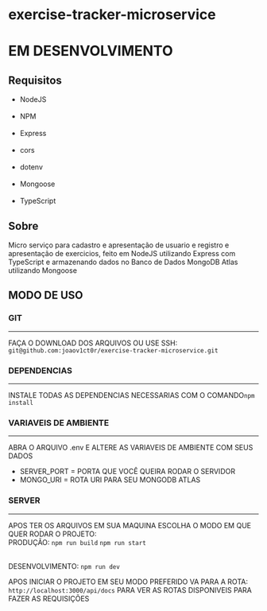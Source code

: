 # exercise-tracker-microservice

<h1>EM DESENVOLVIMENTO</h1>

<h2>Requisitos</h2>

<ul>
  <li>NodeJS</li>
  <br>
  <li>NPM</li>
  <br>
  <li>Express</li>
  <br>
  <li>cors</li>
  <br>
  <li>dotenv</li>
  <br>
  <li>Mongoose</li>
  <br>
  <li>TypeScript</li>
</ul>

<h2>Sobre</h2>

<p>Micro serviço para cadastro e apresentação de usuario e registro e apresentação de exercicios, feito em NodeJS utilizando Express com TypeScript e armazenando dados no Banco de Dados MongoDB Atlas utilizando Mongoose</p>

<h2>MODO DE USO</h2>

<h3>GIT</h3>
<hr>

<p>FAÇA O DOWNLOAD DOS ARQUIVOS OU USE SSH:<br><code>git@github.com:joaov1ct0r/exercise-tracker-microservice.git</code></p>

<h3>DEPENDENCIAS</h3>
<hr>

<p>INSTALE TODAS AS DEPENDENCIAS NECESSARIAS COM O COMANDO<code>npm install</code></p>

<h3>VARIAVEIS DE AMBIENTE</h3>
<hr>

<p>ABRA O ARQUIVO .env E ALTERE AS VARIAVEIS DE AMBIENTE COM SEUS DADOS</p>

<ul>
  <li>SERVER_PORT = PORTA QUE VOCÊ QUEIRA RODAR O SERVIDOR</li>
  <li>MONGO_URI = ROTA URI PARA SEU MONGODB ATLAS</li>
</ul>

<h3>SERVER</h3>
<hr>

<p>APOS TER OS ARQUIVOS EM SUA MAQUINA ESCOLHA O MODO EM QUE QUER RODAR O PROJETO:
  <br>PRODUÇÃO: <code>npm run build</code>
  <code>npm run start</code>

<br>DESENVOLVIMENTO: <code>npm run dev</code>

</p>

<p>APOS INICIAR O PROJETO EM SEU MODO PREFERIDO VA PARA A ROTA:<br><code>http://localhost:3000/api/docs</code>
PARA VER AS ROTAS DISPONIVEIS PARA FAZER AS REQUISIÇÕES</p>
